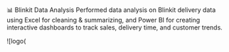 📊 Blinkit Data Analysis
Performed data analysis on Blinkit delivery data using Excel for cleaning & summarizing, and Power BI for creating interactive dashboards to track sales, delivery time, and customer trends.

![logo(
